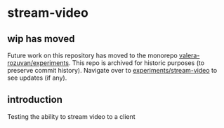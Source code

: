 # stream-video

## wip has moved

Future work on this repository has moved to the monorepo [valera-rozuvan/experiments](https://github.com/valera-rozuvan/experiments). This repo is archived for historic purposes (to preserve commit history). Navigate over to [experiments/stream-video](https://github.com/valera-rozuvan/experiments/tree/main/stream-video) to see updates (if any).

## introduction

Testing the ability to stream video to a client
